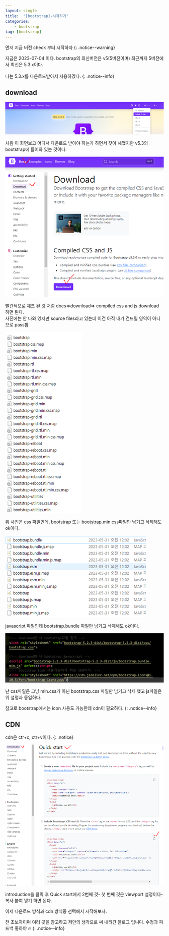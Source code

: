 ```yaml
---
layout: single
title:  "[bootstrap]-시작하기"
categories:
    - bootstrap
tag: [bootstrap]
---
```


먼저 지금 버전 check 부터 시작하자
{: .notice--warning}

지금은 2023-07-04 이다.
bootstrap의 최신버전은 v5(5버전이며) 최근까지 5버전에서 최신은 5.3.x이다. 
<BR>
<BR>
나는 5.3.x를 다운로드받아서 사용하겠다.
{: .notice--info}


## download
![bootstrap](/assets/images/html/bootstrap/230709-01.PNG)

처음 이 화면보고 어디서 다운로드 받아야 하는가 하면서 찾아 헤맸지만 v5.3의 bootstrap에 들어와 있는 것이다. 

![boostrap](/assets/images/html/bootstrap/230709-02.PNG)

빨간색으로 체크 된 것 처럼 docs=>download=> compiled css and js download 하면 된다.
<BR>
사진에는 안 나와 있지만 source files라고 있는데 이건 아직 내가 건드릴 영역이 아니므로 pass함

![boostrap](/assets/images/html/bootstrap/230709-04.PNG)

위 사진은 css 파일인데, bootstrap 또는 bootstrap.min css파일만 남기고 삭제해도 ok이다.

![boostrap](/assets/images/html/bootstrap/230709-05.PNG)

javascript 파일인데 bootstrap.bundle 파일만 남기고 삭제해도 ok이다.


![boostrap](/assets/images/html/bootstrap/230709-03.PNG)

난 css파일은 그냥 min.css가 아닌 bootstrap.css 파일만 남기고 삭제 했고
js파일은 위 설명과 동일하다.

참고로 bootstrap에서는 icon 사용도 가능한데 cdn이 필요하다.
{: .notice--info}


## CDN

cdn은 ctr+c, ctr+v이다.
{: .notice}

![boostrap](/assets/images/html/bootstrap/230709-06.PNG)

introduction을 클릭 후 Quick start에서 2번째 것- 첫 번째 것은 viewport 설정이다- 복사 붙여 넣기 하면 된다.


이제 다운로드 방식과 cdn 방식중 선택해서 시작해보자.

전 초보자이며 여러 곳을 참고하고 저만의 생각으로 써 내려간 블로그 입니다. 수정과 피드백 좋하야 :fire:
{: .notice--info}
